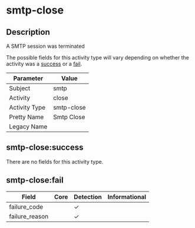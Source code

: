 smtp-close
==========

Description
-----------
A SMTP session was terminated

The possible fields for this activity type will vary depending on whether the activity was a [success](#smtp-closesuccess) or a [fail](#smtp-closefail).

| Parameter     | Value      |
| ------------- | ---------- |
| Subject       | smtp       |
| Activity      | close      |
| Activity Type | smtp-close |
| Pretty Name   | Smtp Close |
| Legacy Name   |            |

smtp-close:success
------------------

There are no fields for this activity type.


smtp-close:fail
---------------

| Field          | Core | Detection | Informational |
| -------------- | ---- | --------- | ------------- |
| failure_code   |      | &#10003;  |               |
| failure_reason |      | &#10003;  |               |